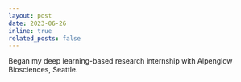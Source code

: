 ```yaml
---
layout: post
date: 2023-06-26
inline: true
related_posts: false
---
```


Began my deep learning-based research internship with Alpenglow Biosciences, Seattle.